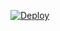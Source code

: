 [![Deploy](https://www.herokucdn.com/deploy/button.svg)](https://heroku.com/deploy?template=https://github.com/KYAKRU/Jeroku_repo)
